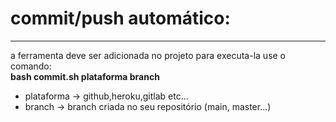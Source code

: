 # commit/push automático:
<hr>
<p>
a ferramenta deve ser adicionada no projeto para executa-la use o comando:
<br>
<b>bash commit.sh plataforma branch</b>
<br>

</p>
<ul>
    <li>
    plataforma -> github,heroku,gitlab etc...
    </li>
    <li>
    branch -> branch criada no seu repositório (main, master...)
    </li>
</ul>
